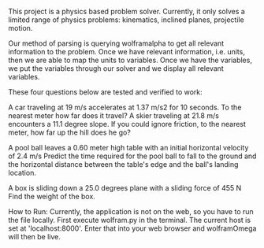This project is a physics based problem solver. Currently, it only solves a limited range of physics problems: kinematics, inclined planes, projectile motion.

Our method of parsing is querying wolframalpha to get all relevant information to the problem. Once we have relevant information, i.e. units, then we are able to map the units to variables. Once we have the variables, we put the variables through our solver and we display all relevant variables.

These four questions below are tested and verified to work:

A car traveling at 19 m/s accelerates at 1.37 m/s2 for 10 seconds. To the nearest meter how far does it travel?
A skier traveling at 21.8 m/s encounters a 11.1 degree slope. If you could ignore friction, to the nearest meter, how far up the hill does he go?

A pool ball leaves a 0.60 meter high table with an initial horizontal velocity of 2.4 m/s Predict the time required for the pool ball to fall to the ground and the horizontal distance between the table's edge and the ball's landing location.

A box is sliding down a 25.0 degrees plane with a sliding force of 455 N Find the weight of the box.

How to Run:
Currently, the application is not on the web, so you have to run the file locally. First execute wolfram.py in the terminal. The current host is set at 'localhost:8000'. Enter that into your web browser and wolframOmega will then be live.
